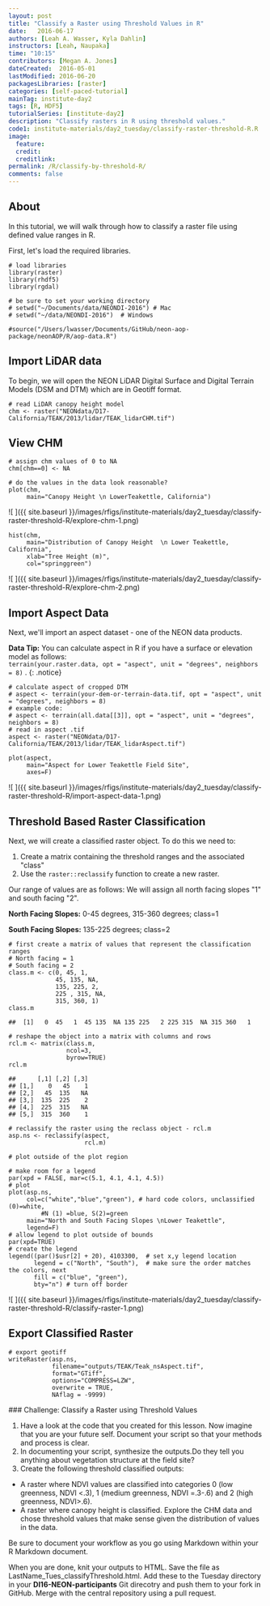 ```yaml
---
layout: post
title: "Classify a Raster using Threshold Values in R"
date:   2016-06-17
authors: [Leah A. Wasser, Kyla Dahlin]
instructors: [Leah, Naupaka]
time: "10:15"
contributors: [Megan A. Jones]
dateCreated:  2016-05-01
lastModified: 2016-06-20
packagesLibraries: [raster]
categories: [self-paced-tutorial]
mainTag: institute-day2
tags: [R, HDF5]
tutorialSeries: [institute-day2]
description: "Classify rasters in R using threshold values."
code1: institute-materials/day2_tuesday/classify-raster-threshold-R.R
image:
  feature:
  credit:
  creditlink:
permalink: /R/classify-by-threshold-R/
comments: false
---
```


## About

In this tutorial, we will walk through how to classify a raster file using
defined value ranges in R.

First, let's load the required libraries.


    # load libraries
    library(raster)
    library(rhdf5)
    library(rgdal)
    
    # be sure to set your working directory
    # setwd("~/Documents/data/NEONDI-2016") # Mac
    # setwd("~/data/NEONDI-2016")  # Windows
    
    #source("/Users/lwasser/Documents/GitHub/neon-aop-package/neonAOP/R/aop-data.R")

## Import LiDAR data

To begin, we will open the NEON LiDAR Digital Surface and Digital Terrain Models
(DSM and DTM) which are in Geotiff format.


    # read LiDAR canopy height model
    chm <- raster("NEONdata/D17-California/TEAK/2013/lidar/TEAK_lidarCHM.tif")

## View CHM


    # assign chm values of 0 to NA
    chm[chm==0] <- NA
    
    # do the values in the data look reasonable?
    plot(chm,
         main="Canopy Height \n LowerTeakettle, California")

![ ]({{ site.baseurl }}/images/rfigs/institute-materials/day2_tuesday/classify-raster-threshold-R/explore-chm-1.png)

    hist(chm,
         main="Distribution of Canopy Height  \n Lower Teakettle, California",
         xlab="Tree Height (m)",
         col="springgreen")

![ ]({{ site.baseurl }}/images/rfigs/institute-materials/day2_tuesday/classify-raster-threshold-R/explore-chm-2.png)

## Import Aspect Data

Next, we'll import an aspect dataset - one of the NEON data products.

<i class="fa fa-star"></i> **Data Tip:** You can calculate aspect in R
if you have a surface or elevation model as follows:  
`terrain(your.raster.data, opt = "aspect", unit = "degrees", neighbors = 8)` .
{: .notice}


    # calculate aspect of cropped DTM
    # aspect <- terrain(your-dem-or-terrain-data.tif, opt = "aspect", unit = "degrees", neighbors = 8)
    # example code:
    # aspect <- terrain(all.data[[3]], opt = "aspect", unit = "degrees", neighbors = 8)
    # read in aspect .tif
    aspect <- raster("NEONdata/D17-California/TEAK/2013/lidar/TEAK_lidarAspect.tif")
    
    plot(aspect,
         main="Aspect for Lower Teakettle Field Site",
         axes=F)

![ ]({{ site.baseurl }}/images/rfigs/institute-materials/day2_tuesday/classify-raster-threshold-R/import-aspect-data-1.png)

## Threshold Based Raster Classification

Next, we will create a classified raster object. To do this we need to:

1. Create a matrix containing the threshold ranges and the associated "class"
2. Use the `raster::reclassify` function to create a new raster.

Our range of values are as follows:
We will assign all north facing slopes "1" and south facing "2".

**North Facing Slopes:** 0-45 degrees, 315-360 degrees; class=1

**South Facing Slopes:** 135-225 degrees; class=2



    # first create a matrix of values that represent the classification ranges
    # North facing = 1
    # South facing = 2
    class.m <- c(0, 45, 1,
                 45, 135, NA,
                 135, 225, 2,  
                 225 , 315, NA,
                 315, 360, 1)
    class.m

    ##  [1]   0  45   1  45 135  NA 135 225   2 225 315  NA 315 360   1

    # reshape the object into a matrix with columns and rows
    rcl.m <- matrix(class.m, 
                    ncol=3, 
                    byrow=TRUE)
    rcl.m

    ##      [,1] [,2] [,3]
    ## [1,]    0   45    1
    ## [2,]   45  135   NA
    ## [3,]  135  225    2
    ## [4,]  225  315   NA
    ## [5,]  315  360    1

    # reclassify the raster using the reclass object - rcl.m
    asp.ns <- reclassify(aspect, 
                         rcl.m)
    
    # plot outside of the plot region
    
    # make room for a legend
    par(xpd = FALSE, mar=c(5.1, 4.1, 4.1, 4.5))
    # plot
    plot(asp.ns,
         col=c("white","blue","green"), # hard code colors, unclassified (0)=white,
    		 #N (1) =blue, S(2)=green
         main="North and South Facing Slopes \nLower Teakettle",
         legend=F)
    # allow legend to plot outside of bounds
    par(xpd=TRUE)
    # create the legend
    legend((par()$usr[2] + 20), 4103300,  # set x,y legend location
           legend = c("North", "South"),  # make sure the order matches the colors, next
           fill = c("blue", "green"),
           bty="n") # turn off border

![ ]({{ site.baseurl }}/images/rfigs/institute-materials/day2_tuesday/classify-raster-threshold-R/classify-raster-1.png)

## Export Classified Raster


    # export geotiff
    writeRaster(asp.ns,
                filename="outputs/TEAK/Teak_nsAspect.tif",
                format="GTiff",
                options="COMPRESS=LZW",
                overwrite = TRUE,
                NAflag = -9999)

<div id="challenge" markdown="1">
### Challenge: Classify a Raster using Threshold Values

1. Have a look at the code that you created for this lesson. Now imagine that you are
your future self. Document your script so that your methods and process  is clear.
2. In documenting your script, synthesize the outputs.Do they tell you anything
about vegetation structure at the field site?
3. Create the following threshold classified outputs:

* A raster where NDVI values are classified into categories 0 (low greenness,
NDVI <.3), 1 (medium greenness, NDVI =.3-.6) and 2 (high greenness, NDVI>.6).
* A raster where canopy height is classified. Explore the CHM data and chose
threshold values that make sense given the distribution of values in the data.

Be sure to document your workflow as you go using Markdown within your R Markdown
document.

When you are done, knit your outputs to HTML. Save the file as
LastName_Tues_classifyThreshold.html. Add these to the Tuesday directory in your
**DI16-NEON-participants** Git direcotry and push them to your fork in GitHub.
Merge with the central repository using a pull request.
</div>

